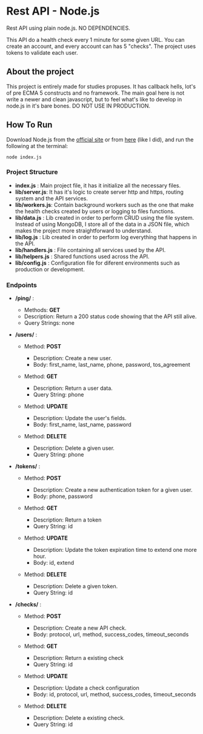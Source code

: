 # Rest API - Node.js
Rest API using plain node.js. NO DEPENDENCIES.

This API do a health check every 1 minute for some given URL. You can create an account, and every account can has 5 "checks". The project uses tokens to validate each user.

## About the project
This project is entirely made for studies propuses. It has callback hells, lot's of pre ECMA 5 constructs and no framework. The main goal here is not write a newer and clean javascript, but to feel what's like to develop in node.js in it's bare bones. 
DO NOT USE IN PRODUCTION.

## How To Run
Download Node.js from the [official  site](https://nodejs.org/en/download/) or from [here](https://github.com/creationix/nvm) (like I did), and run the following at the terminal:

```
node index.js
```
### Project Structure
 * **index.js** : Main project file, it has it initialize all the necessary files.
 * **lib/server.js**:  It has it's logic to create server http and https, routing system and the API services.
 * **lib/workers.js**: Contain background workers such as the one that make the health checks created by users or logging to files functions.
 * **lib/data.js** : Lib created in order to perform CRUD using the file system. Instead of using MongoDB, I store all of the data in a JSON file, which makes the project more straightforward to understand.
  * **lib/log.js** : Lib created in order to perform log everything that happens in the API.
  * **lib/handlers.js** : File containing all services used by the API.
  * **lib/helpers.js** : Shared functions used across the API.
  * **lib/config.js** : Configuration file for diferent environments such as production or development.
 
### Endpoints 
 - **/ping/** : 
    - Methods: **GET**
    - Description: Return a 200 status code showing that the API still alive.
    - Query Strings: none

 - **/users/** : 
    - Method: **POST**
      - Description: Create a new user.
      - Body: first_name, last_name, phone, password, tos_agreement

    - Method: **GET**
      - Description: Return a user data.
      - Query String: phone

    - Method: **UPDATE**
      - Description: Update the user's fields.
      - Body: first_name, last_name, password

    - Method: **DELETE**
      - Description: Delete a given user.
      - Query String: phone

 - **/tokens/** : 
    - Method: **POST**
      - Description: Create a new authentication token for a given user.
      - Body: phone, password
      
    - Method: **GET**
      - Description: Return a token
      - Query String: id

    - Method: **UPDATE**
      - Description: Update the token expiration time to extend one more hour.
      - Body: id, extend

    - Method: **DELETE**
      - Description: Delete a given token.
      - Query String: id
 
 - **/checks/** : 
    - Method: **POST**
      - Description: Create a new API check.
      - Body: protocol, url, method, success_codes, timeout_seconds
      
    - Method: **GET**
      - Description: Return a existing check
      - Query String: id

    - Method: **UPDATE**
      - Description: Update a check configuration
      - Body: id, protocol, url, method, success_codes, timeout_seconds

    - Method: **DELETE**
      - Description: Delete a existing check.
      - Query String: id



